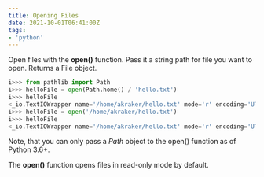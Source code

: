 ```yaml
---
title: Opening Files
date: 2021-10-01T06:41:00Z
tags:
- 'python'
---
```


Open files with the **open()** function. Pass it a string path for file you want
to open. Returns a File object.

```python
i>>> from pathlib import Path
i>>> helloFile = open(Path.home() / 'hello.txt')
i>>> helloFile
<_io.TextIOWrapper name='/home/akraker/hello.txt' mode='r' encoding='UTF-8'>
i>>> helloFile = open('/home/akraker/hello.txt')
i>>> helloFile
<_io.TextIOWrapper name='/home/akraker/hello.txt' mode='r' encoding='UTF-8'>
```

Note, that you can only pass a _Path_ object to the open() function as of Python
3.6+. 

The **open()** function opens files in read-only mode by default.
